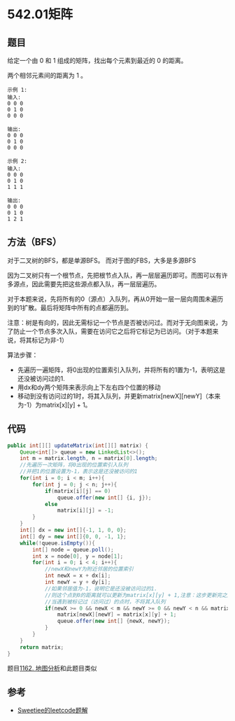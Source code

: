 # 542.01矩阵

## 题目
给定一个由 0 和 1 组成的矩阵，找出每个元素到最近的 0 的距离。

两个相邻元素间的距离为 1 。

    示例 1:
    输入:
    0 0 0
    0 1 0
    0 0 0

    输出:
    0 0 0
    0 1 0
    0 0 0

    示例 2:
    输入:
    0 0 0
    0 1 0
    1 1 1

    输出:
    0 0 0
    0 1 0
    1 2 1

## 方法（BFS）
对于二叉树的BFS，都是单源BFS。
而对于图的FBS，大多是多源BFS

因为二叉树只有一个根节点，先把根节点入队，再一层层遍历即可。而图可以有许多源点，因此需要先把这些源点都入队，再一层层遍历。

对于本题来说，先将所有的0（源点）入队列，再从0开始一层一层向周围未遍历到的1扩散。最后将矩阵中所有的点都遍历到。

注意：树是有向的，因此无需标记一个节点是否被访问过。而对于无向图来说，为了防止一个节点多次入队，需要在访问它之后将它标记为已访问。（对于本题来说，将其标记为非-1）

算法步骤：
* 先遍历一遍矩阵，将0出现的位置索引入队列，并将所有的1置为-1，表明这是还没被访问过的1.
* 用dx和dy两个矩阵来表示向上下左右四个位置的移动
* 移动到没有访问过的1时，将其入队列，并更新matrix[newX][newY]（本来为-1）为matrix[x][y] + 1。

## 代码
```java
public int[][] updateMatrix(int[][] matrix) {
    Queue<int[]> queue = new LinkedList<>();
    int m = matrix.length, n = matrix[0].length;
    //先遍历一次矩阵，将0出现的位置索引入队列
    //并把1的位置设置为-1，表示这是还没被访问的1
    for(int i = 0; i < m; i++){
        for(int j = 0; j < n; j++){
            if(matrix[i][j] == 0)
                queue.offer(new int[] {i, j});
            else
                matrix[i][j] = -1;
        }
    }
    int[] dx = new int[]{-1, 1, 0, 0};
    int[] dy = new int[]{0, 0, -1, 1};
    while(!queue.isEmpty()){
        int[] node = queue.poll();
        int x = node[0], y = node[1];
        for(int i = 0; i < 4; i++){
            //newX和newY为附近邻居的位置索引
            int newX = x + dx[i];
            int newY = y + dy[i];
            //如果邻居值为-1，说明它是还没被访问过的1.
            //则这个点到0的距离就可以更新为matrix[x][y] + 1,注意：这步更新完之后这个点就有实际值而不是-1了，相当于被标记了。
            //当遇到被标记过（访问过）的点时，不将其入队列
            if(newX >= 0 && newX < m && newY >= 0 && newY < n && matrix[newX][newY] == -1){
                matrix[newX][newY] = matrix[x][y] + 1;
                queue.offer(new int[] {newX, newY});
            }
        }
    }
    return matrix;
}
```
题目[1162. 地图分析](https://leetcode-cn.com/problems/as-far-from-land-as-possible/)和此题目类似

## 参考
* [Sweetiee的leetcode题解](https://leetcode-cn.com/problems/01-matrix/solution/2chong-bfs-xiang-jie-dp-bi-xu-miao-dong-by-sweetie/)